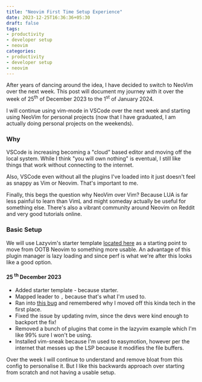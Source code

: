 ```yaml
---
title: "Neovim First Time Setup Experience"
date: 2023-12-25T16:36:36+05:30
draft: false
tags:
- productivity
- developer setup
- neovim
categories:
- productivity
- developer setup
- neovim
---
```


After years of dancing around the idea, I have decided to switch to NeoVim over the next week. This post will document my journey
with it over the week of 25<sup>th</sup> of December 2023 to the 1<sup>st</sup> of January 2024.

I will continue using vim-mode in VSCode over the next week and starting using NeoVim for personal projects (now that I have graduated,
I am actually doing personal projects on the weekends).

### Why

VSCode is increasing becoming a "cloud" based editor and moving off the local system. While I think "you will own nothing" is eventual,
I still like things that work without connecting to the internet.

Also, VSCode even without all the plugins I've loaded into it just doesn't feel as snappy as Vim or Neovim. That's important to me.


Finally, this begs the question why NeoVim over Vim? Because LUA is far less painful to learn than VimL and might someday
actually be useful for something else. There's also a vibrant community around Neovim on Reddit and very good tutorials online.

### Basic Setup


We will use Lazyvim's starter template [located here](https://www.lazyvim.org/installation) as a starting point to move from OOTB Neovim to something more usable. An advantage of this plugin manager is lazy loading and since perf is what we're after this looks like a good option.

#### 25 <sup>th</sup> December 2023

* Added starter template - because starter.
* Mapped leader to `,` because that's what I'm used to.
* Ran into [this bug](https://github.com/neovim/neovim/issues/25295) and remembered why I moved off this kinda tech in the first place. 
* Fixed the issue by updating nvim, since the devs were kind enough to backport the fix!
* Removed a bunch of plugins that come in the lazyvim example which I'm like 99% sure I won't be using.
* Installed vim-sneak because I'm used to easymotion, however per the internet that messes up the LSP because it modifies the file buffers.

Over the week I will continue to understand and remove bloat from this config to personalise it. But I like this backwards approach
over starting from scratch and not having a usable setup.

